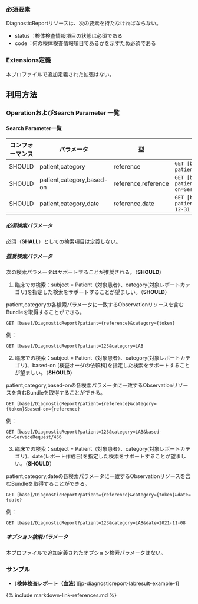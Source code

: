 ### 必須要素
DiagnosticReportリソースは、次の要素を持たなければならない。

 - status︓検体検査情報項目の状態は必須である
 - code︓何の検体検査情報項目であるかを示すため必須である


### Extensions定義

 本プロファイルで追加定義された拡張はない。

## 利用方法

### OperationおよびSearch Parameter 一覧
#### Search Parameter一覧

| コンフォーマンス | パラメータ    | 型     | 例                                                           |
| ---------------- | ------------- | ------ | ------------------------------------------------------------ |
| SHOULD | patient,category | reference  | `GET [base]/DiagnosticReport?patient=123&category=LAB` |
| SHOULD | patient,category,based-on | reference,reference  | `GET [base]/DiagnosticReport?patient=123&category=LAB&based-on=ServiceRequest/456` |
| SHOULD | patient,category,date | reference,date  | `GET [base]/Observation?patient=123&category=LAB&date=le2020-12-31` |

##### 必須検索パラメータ

必須（**SHALL**）としての検索項目は定義しない。

##### 推奨検索パラメータ

次の検索パラメータはサポートすることが推奨される。（**SHOULD**）

1. 臨床での検索：subject = Patient（対象患者）、category(対象レポートカテゴリ)を指定した検索をサポートすることが望ましい。（**SHOULD**）


patient,categoryの各検索パラメータに一致するObservationリソースを含むBundleを取得することができる。

   ```
   GET [base]/DiagnosticReport?patient={reference}&category={token}
   ```

   例：

   ```
   GET [base]/DiagnosticReport?patient=123&category=LAB
   ```

2. 臨床での検索：subject = Patient（対象患者）、category(対象レポートカテゴリ)、based-on (検査オーダの依頼科)を指定した検索をサポートすることが望ましい。（**SHOULD**）

patient,category,based-onの各検索パラメータに一致するObservationリソースを含むBundleを取得することができる。

   ```
   GET [base]/DiagnosticReport?patient={reference}&category={token}&based-on={reference}
   ```

   例：

   ```
   GET [base]/DiagnosticReport?patient=123&category=LAB&based-on=ServiceRequest/456
   ```

3. 臨床での検索：subject = Patient（対象患者）、category(対象レポートカテゴリ)、date(レポート作成日)を指定した検索をサポートすることが望ましい。（**SHOULD**）


patient,category,dateの各検索パラメータに一致するObservationリソースを含むBundleを取得することができる。

   ```
   GET [base]/DiagnosticReport?patient={reference}&category={token}&date={date}
   ```

   例：

   ```
   GET [base]/DiagnosticReport?patient=123&category=LAB&date=2021-11-08
   ```

##### オプション検索パラメータ

 本プロファイルで追加定義されたオプション検索パラメータはない。

### サンプル

* [**検体検査レポート（血液）**][jp-diagnosticreport-labresult-example-1]

{% include markdown-link-references.md %}